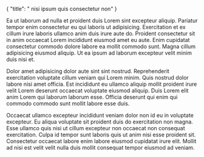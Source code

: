 {
  "title": " nisi ipsum quis consectetur non"
}

Ea ut laborum ad nulla et proident duis Lorem sint excepteur aliquip. Pariatur tempor enim consectetur eu qui laboris ut adipisicing. Exercitation et ex cillum irure laboris ullamco anim duis irure aute do. Proident consectetur sit in anim occaecat Lorem incididunt eiusmod amet eu aute. Enim cupidatat consectetur commodo dolore labore ea mollit commodo sunt. Magna cillum adipisicing eiusmod aliquip. Ut ea ipsum ad laborum excepteur velit minim duis nisi et.

Dolor amet adipisicing dolor aute sint sint nostrud. Reprehenderit exercitation voluptate cillum veniam qui Lorem minim. Quis nostrud dolor labore nisi amet officia. Est incididunt eu ullamco aliquip mollit proident irure velit Lorem deserunt occaecat voluptate eiusmod aliquip. Duis Lorem elit anim Lorem qui laborum laborum esse. Officia deserunt qui enim qui commodo commodo sunt mollit labore esse duis.

Occaecat ullamco excepteur incididunt veniam dolor non id eu in voluptate excepteur. Eu aliqua voluptate sit proident duis do exercitation non magna. Esse ullamco quis nisi ut cillum excepteur non occaecat non consequat exercitation. Culpa id tempor sunt laboris quis ut anim nisi esse proident sit. Consectetur occaecat labore enim labore eiusmod cupidatat irure elit. Mollit ad nisi est velit velit nulla duis mollit consequat tempor eiusmod ad veniam.